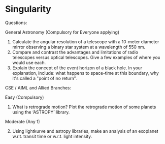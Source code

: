 # Singularity
Questions:

General Astronomy (Compulsory for Everyone applying)
1. Calculate the angular resolution of a telescope with a 10-meter diameter mirror observing a binary star system at a wavelength of 550 nm. 
2. Compare and contrast the advantages and limitations of radio telescopes versus optical telescopes. Give a few examples of where you would use each.
3. Explain the concept of the event horizon of a black hole. In your explanation, include: what happens to space-time at this boundary, why it's called a "point of no return”. 



CSE / AIML and Allied Branches:

Easy (Compulsory)

1. What is retrograde motion? Plot the retrograde motion of some planets using the ‘ASTROPY’ library.

Moderate (Any 1)

2. Using lightkurve and astropy libraries, make an analysis of an exoplanet w.r.t. transit time or w.r.t. light intensity.
